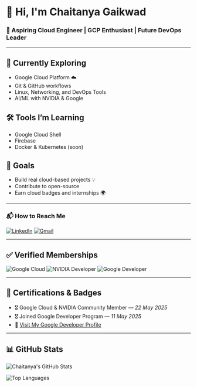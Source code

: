 
# 👋 Hi, I'm Chaitanya Gaikwad

### 🚀 Aspiring Cloud Engineer | GCP Enthusiast | Future DevOps Leader

---

## 🌱 Currently Exploring
- Google Cloud Platform ☁️
- Git & GitHub workflows
- Linux, Networking, and DevOps Tools
- AI/ML with NVIDIA & Google

## 🛠️ Tools I’m Learning
- Google Cloud Shell
- Firebase
- Docker & Kubernetes (soon)

## 🎯 Goals
- Build real cloud-based projects 💡
- Contribute to open-source
- Earn cloud badges and internships 🌍

---
### 📬 How to Reach Me

[![LinkedIn](https://img.shields.io/badge/-LinkedIn-0A66C2?style=flat&logo=linkedin&logoColor=white)](https://www.linkedin.com/in/chaitanyagaikwad26)
[![Gmail](https://img.shields.io/badge/-Gmail-D14836?style=flat&logo=gmail&logoColor=white)](mailto:cg9838362@gmail.com)

---

## ✅ Verified Memberships  
![Google Cloud](https://img.shields.io/badge/Google_Cloud-Verified-blue?logo=googlecloud&style=for-the-badge)
![NVIDIA Developer](https://img.shields.io/badge/NVIDIA-Developer-green?logo=nvidia&style=for-the-badge)
![Google Developer](https://img.shields.io/badge/Google-Developer-blue?logo=google&style=for-the-badge)

---

## 🏅 Certifications & Badges  
- 🎖️ Google Cloud & NVIDIA Community Member — *22 May 2025*  
- 🎖️ Joined Google Developer Program — *11 May 2025*  
- 🔗 [Visit My Google Developer Profile](#)

---

## 📊 GitHub Stats

![Chaitanya's GitHub Stats](https://github-readme-stats.vercel.app/api?username=chaitanya-cloud26&show_icons=true&theme=tokyonight)

![Top Languages](https://github-readme-stats.vercel.app/api/top-langs/?username=chaitanya-cloud26&layout=compact&theme=tokyonight)
